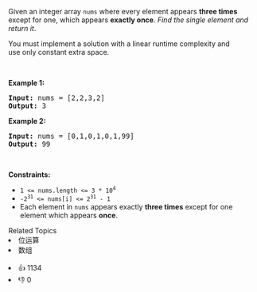<p>Given an integer array <code>nums</code> where&nbsp;every element appears <strong>three times</strong> except for one, which appears <strong>exactly once</strong>. <em>Find the single element and return it</em>.</p>

<p>You must&nbsp;implement a solution with a linear runtime complexity and use&nbsp;only constant&nbsp;extra space.</p>

<p>&nbsp;</p> 
<p><strong class="example">Example 1:</strong></p> 
<pre><strong>Input:</strong> nums = [2,2,3,2]
<strong>Output:</strong> 3
</pre>
<p><strong class="example">Example 2:</strong></p> 
<pre><strong>Input:</strong> nums = [0,1,0,1,0,1,99]
<strong>Output:</strong> 99
</pre> 
<p>&nbsp;</p> 
<p><strong>Constraints:</strong></p>

<ul> 
 <li><code>1 &lt;= nums.length &lt;= 3 * 10<sup>4</sup></code></li> 
 <li><code>-2<sup>31</sup> &lt;= nums[i] &lt;= 2<sup>31</sup> - 1</code></li> 
 <li>Each element in <code>nums</code> appears exactly <strong>three times</strong> except for one element which appears <strong>once</strong>.</li> 
</ul>

<div><div>Related Topics</div><div><li>位运算</li><li>数组</li></div></div><br><div><li>👍 1134</li><li>👎 0</li></div>